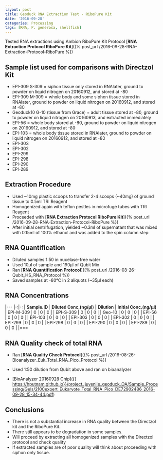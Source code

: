 ```yaml
---
layout: post
title: Geoduck RNA Extraction Test - RiboPure Kit
date: '2016-09-28'
categories: Processing
tags: [RNA, P. generosa, shellfish]
---
```


Tested RNA extractions using Ambion RiboPure Kit
Protocol [**RNA Extraction Protocol RiboPure Kit**]({% post_url /2016-09-28-RNA-Extraction-Protocol-RiboPure %})


## Sample list used for comparisons with Directzol Kit
* EPI-309 S-309 = siphon tissue only stored in RNAlater, ground to powder on liquid nitrogen on 20160912, and stored at -80
* EPI-309 M-309 = whole body and some siphon tissue stored in RNAlater, ground to powder on liquid nitrogen on 20160912, and stored at -80 
* Geoduck10 G-10 (tissue from Grace) = adult tissue stored at -80, ground to powder on liquid nitrogen on 20160913, and extracted immediately
* EPI-56 = whole body stored at -80, ground to powder on liquid nitrogen on 20160912, and stored at -80
* EPI-103 = whole body tissue stored in RNAlater, ground to powder on liquid nitrogen on 20160912, and stored at -80
* EPI-303
* EPI-302
* EPI-299
* EPI-298
* EPI-290
* EPI-289

## Extraction Procedure
* Used ~10mg plastic scoops to transfer 2-4 scoops (~40mg) of ground tissue to 0.5ml TRI Reagent
* Homogenized again with teflon pestles in microfuge tubes with TRI Reagent
* Proceeded with [**RNA Extraction Protocol RiboPure Kit**]({% post_url /2016-09-28-RNA-Extraction-Protocol-RiboPure %})
* After initial centrifugation, yielded ~0.3ml of supernatant that was mixed with 0.15ml of 100% ethanol and was added to the spin column step

## RNA Quantification 
* Diluted samples 1:50 in nucelase-free water
* Used 10µl of sample and 190µl of Qubit Mix
* Ran [**RNA Quantification Protocol**]({% post_url /2016-08-26-Qubit_HS_RNA_Protocol %})
* Saved samples at -80°C in 2 aliquots (~35µl each)

## RNA Concentrations

|---
|-:|-:
| **Sample.ID** | **Diluted Conc.(ng/µl)** | **Dilution** | **Initial Conc.(ng/µl)**
| EPI-M-309 | 0 | 0 | 0 |
| EPI-S-309 | 0 | 0 | 0 |
| Geo-10 | 0 | 0 | 0 |
| EPI-56 | 0 | 0 | 0 |
| EPI-103 | 0 | 0 | 0 |
| EPI-303 | 0 | 0 | 0 |
| EPI-302 | 0 | 0 | 0 |
| EPI-299 | 0 | 0 | 0 |
| EPI-298 | 0 | 0 | 0 |
| EPI-290 | 0 | 0 | 0 |
| EPI-289 | 0 | 0 | 0 |
|===


## RNA Quality check of total RNA
* Ran [**RNA Quality Check Protocol**]({% post_url /2016-08-26-Bioanalyzer_Euk_Total_RNA_Pico_Protocol %})

* Used 1:50 dilution from Qubit above and ran on bioanalyzer
* [BioAnalyzer 20160928 Chip]({{ https://hputnam.github.io}}/project_juvenile_geoduck_OA/Sample_Processing/Gels/2100expert_Eukaryote_Total_RNA_Pico_DE72902486_2016-09-28_15-34-44.pdf)

## Conclusions
* There is not a substantial increase in RNA quality between the Directzol kit and the RiboPure Kit. 
* There still appears to be degradation in some samples. 
* Will proceed by extracting all homogenized samples with the Directzol protocol and check quality
* If extracted samples are of poor quality will think about proceeding with siphon only tissue.